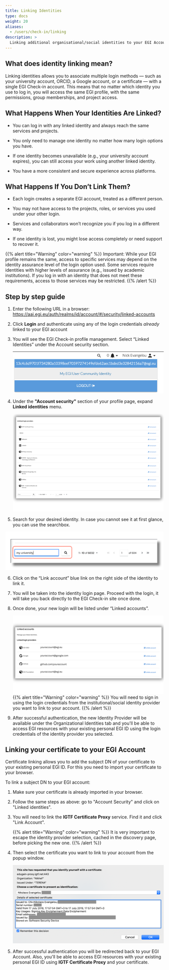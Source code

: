 ```yaml
---
title: Linking Identities
type: docs
weight: 20
aliases:
  - /users/check-in/linking
description: >
  Linking additional organisational/social identities to your EGI Account
---
```


<!--
// jscpd:ignore-start
-->

## What does identity linking mean?


Linking identities allows you to associate multiple login methods — such as your university account, ORCID, a Google account, or a certificate — with a single EGI Check-in account.
This means that no matter which identity you use to log in, you will access the same EGI profile, with the same permissions, group memberships, and project access.

## What Happens When Your Identities Are Linked?
- You can log in with any linked identity and always reach the same services and projects.

- You only need to manage one identity no matter how many login options you have.

- If one identity becomes unavailable (e.g., your university account expires), you can still access your work using another linked identity.

- You have a more consistent and secure experience across platforms.


## What Happens If You Don’t Link Them?

- Each login creates a separate EGI account, treated as a different person.

- You may not have access to the projects, roles, or services you used under your other login.

- Services and collaborators won’t recognize you if you log in a different way.

- If one identity is lost, you might lose access completely or need support to recover it.

{{% alert title="Warning" color="warning" %}} Important: While your EGI profile remains the same, access to specific services may depend on the identity assurance level of the login option used. Some services require identities with higher levels of assurance (e.g., issued by academic institutions). If you log in with an identity that does not meet these requirements, access to those services may be restricted. {{% /alert %}}

## Step by step guide

1. Enter the following URL in a browser: <https://aai.egi.eu/auth/realms/id/account/#/security/linked-accounts>

2. Click **Login** and authenticate using any of the login credentials _already_
   linked to your EGI account

3. You will see the EGI Check-in profile management. Select “Linked Identities” under the Account security section.


   ![Check-in my identity](./check-in-my-identity.png)

4. Under the **"Account security"** section of your profile page, expand
   **Linked identities** menu. 

   ![Link new identity](./check-in-link-new.png)

5. Search for your desired identity. In case you cannot see it at first glance, you can use the searchbox. 

![Search my identity](./search_identity.png)

6. Click on the “Link account” blue link on the right side of the identity to link it. 
7. You will be taken into the identity login page. Proceed with the login, it will take you back directly to the EGI Check-in site once done. 
8. Once done, your new login will be listed under “Linked accounts”.

   ![Link new identity intro](./check-in-link-intro.png)
   {{% alert title="Warning" color="warning" %}} You will need to sign in using the login credentials from the
   institutional/social identity provider you want to link to your account. {{% /alert %}}



9. After successful authentication, the new Identity Provider will be available
   under the Organizational Identities tab and you'll be able to access EGI
   resources with your existing personal EGI ID using the login credentials of
   the identity provider you selected. 


## Linking your certificate to your EGI Account

Certificate linking allows you to add the subject DN of your certificate to your
existing personal EGI ID. For this you need to import your certificate to your
browser.

To link a subject DN to your EGI account:

1. Make sure your certificate is already imported in your browser. 

2. Follow the same steps as above: go to "Account Security" and click on "Linked identities". 

3. You will need to link the **IGTF Certificate Proxy** service. Find it and click "Link Account".

   {{% alert title="Warning" color="warning" %}} It is very important to escape
   the identity provider selection, cached in the discovery page, before picking
   the new one. {{% /alert %}}


4. Then select the certificate you want to link to your account from the popup
   window.

   ![Select certificate](./check-in-select-certificate.png)

5. After successful authentication you will be redirected back to your EGI
   Account. Also, you'll be able to access EGI resources with your existing
   personal EGI ID using **IGTF Certificate Proxy** and your certificate.


<!--
// jscpd:ignore-end
-->
